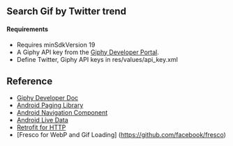 
## Search Gif by Twitter trend

#### Requirements 

- Requires minSdkVersion 19
- A Giphy API key from the [Giphy Developer Portal](https://developers.giphy.com/dashboard/?create=true).
- Define Twitter, Giphy API keys in res/values/api_key.xml
 

## Reference

- [Giphy Developer Doc](https://developers.giphy.com/docs/api/)
- [Android Paging Library](https://developer.android.com/topic/libraries/architecture/paging?hl=ko)
- [Android Navigation Component](https://developer.android.com/guide/navigation/navigation-getting-started)
- [Android Live Data](https://developer.android.com/topic/libraries/architecture/livedata)
- [Retrofit for HTTP](https://square.github.io/retrofit/)
- [Fresco for WebP and Gif Loading] (https://github.com/facebook/fresco)


